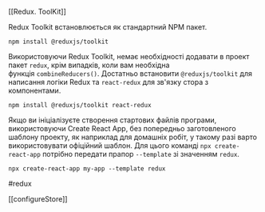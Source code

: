 [[Redux. ToolKit]]

Redux Toolkit встановлюється як стандартний NPM пакет.

```
npm install @reduxjs/toolkit
```

Використовуючи Redux Toolkit, немає необхідності додавати в проект пакет `redux`, крім випадків, коли вам необхідна функція `combineReducers()`. Достатньо встановити `@reduxjs/toolkit` для написання логіки Redux та `react-redux` для зв'язку стора з компонентами.

```
npm install @reduxjs/toolkit react-redux
```

Якщо ви ініціалізуєте створення стартових файлів програми, використовуючи Create React App, без попередньо заготовленого шаблону проекту, як наприклад для домашніх робіт, у такому разі варто використовувати офіційний шаблон. Для цього команді `npx create-react-app` потрібно передати прапор `--template` зі значенням `redux`.

```
npx create-react-app my-app --template redux
```

#redux 

[[configureStore]]

